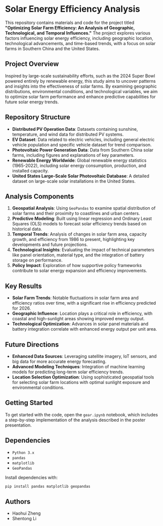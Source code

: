 # Solar Energy Efficiency Analysis

This repository contains materials and code for the project titled **"Optimizing Solar Farm Efficiency: An Analysis of Geographic, Technological, and Temporal Influences."** The project explores various factors influencing solar energy efficiency, including geographic location, technological advancements, and time-based trends, with a focus on solar farms in Southern China and the United States.

## Project Overview

Inspired by large-scale sustainability efforts, such as the 2024 Super Bowl powered entirely by renewable energy, this study aims to uncover patterns and insights into the effectiveness of solar farms. By examining geographic distributions, environmental conditions, and technological variables, we aim to optimize solar farm performance and enhance predictive capabilities for future solar energy trends.

## Repository Structure

- **Distributed PV Operation Data**: Datasets containing sunshine, temperature, and wind data for distributed PV systems.
- **EV Dataset**: Data related to electric vehicles, including general electric vehicle population and specific vehicle dataset for trend comparison.
- **Photovoltaic Power Generation Data**: Data from Southern China solar farms, including figures and explanations of key parameters.
- **Renewable Energy Worldwide**: Global renewable energy statistics (1965-2022), including solar energy consumption, production, and installed capacity.
- **United States Large-Scale Solar Photovoltaic Database**: A detailed dataset on large-scale solar installations in the United States.

## Analysis Components

1. **Geospatial Analysis**: Using `GeoPandas` to examine spatial distribution of solar farms and their proximity to coastlines and urban centers.
2. **Predictive Modeling**: Built using linear regression and Ordinary Least Squares (OLS) models to forecast solar efficiency trends based on historical data.
3. **Temporal Trends**: Analysis of changes in solar farm area, capacity growth, and efficiency from 1986 to present, highlighting key developments and future projections.
4. **Technological Insights**: Evaluating the impact of technical parameters like panel orientation, material type, and the integration of battery storage on performance.
5. **Policy Impact**: Exploration of how supportive policy frameworks contribute to solar energy expansion and efficiency improvements.

## Key Results

- **Solar Farm Trends**: Notable fluctuations in solar farm area and efficiency ratios over time, with a significant rise in efficiency predicted for 2026.
- **Geographic Influence**: Location plays a critical role in efficiency, with coastal and high-sunlight areas showing improved energy output.
- **Technological Optimization**: Advances in solar panel materials and battery integration correlate with enhanced energy output per unit area.

## Future Directions

- **Enhanced Data Sources**: Leveraging satellite imagery, IoT sensors, and big data for more accurate energy forecasting.
- **Advanced Modeling Techniques**: Integration of machine learning models for predicting long-term solar efficiency trends.
- **Location Selection Optimization**: Using sophisticated geospatial tools for selecting solar farm locations with optimal sunlight exposure and environmental conditions.

## Getting Started

To get started with the code, open the `gear.ipynb` notebook, which includes a step-by-step implementation of the analysis described in the poster presentation.

## Dependencies

- `Python 3.x`
- `pandas`
- `matplotlib`
- `GeoPandas`

Install dependencies with:

```bash
pip install pandas matplotlib geopandas
```

## Authors

- Haohui Zheng
- Shentong Li
